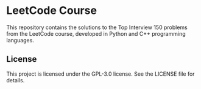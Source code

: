 # LeetCode Course
This repository contains the solutions to the Top Interview 150 problems from the LeetCode course, developed in Python and C++ programming languages.


## License
This project is licensed under the GPL-3.0 license. See the LICENSE file for details.
 
